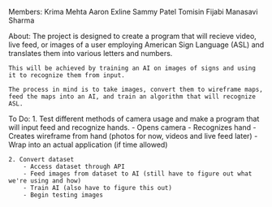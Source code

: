 Members:
    Krima Mehta
    Aaron Exline
    Sammy Patel 
    Tomisin Fijabi
    Manasavi Sharma

About:
    The project is designed to create a program that will recieve video, live feed, or images of a user employing American Sign Language (ASL) and translates them into various letters and numbers.

    This will be achieved by training an AI on images of signs and using it to recognize them from input.

    The process in mind is to take images, convert them to wireframe maps, feed the maps into an AI, and train an algorithm that will recognize ASL.

To Do:
    1. Test different methods of camera usage and make a program that will input feed and recognize hands.
        - Opens camera
        - Recognizes hand
        - Creates wireframe from hand (photos for now, videos and live feed later)
        - Wrap into an actual application (if time allowed)

    2. Convert dataset
        - Access dataset through API
        - Feed images from dataset to AI (still have to figure out what we're using and how)
        - Train AI (also have to figure this out)
        - Begin testing images